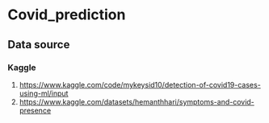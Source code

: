 # Covid_prediction

## Data source
### Kaggle
1. https://www.kaggle.com/code/mykeysid10/detection-of-covid19-cases-using-ml/input
2. https://www.kaggle.com/datasets/hemanthhari/symptoms-and-covid-presence